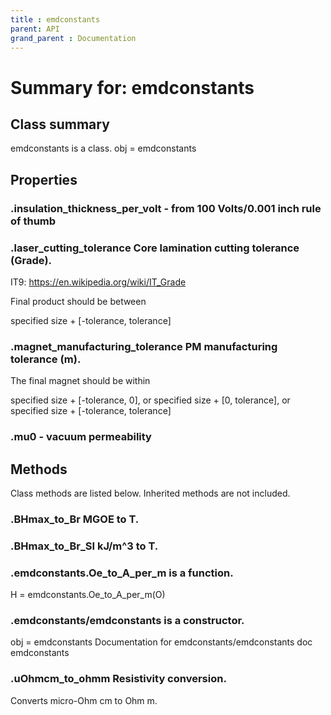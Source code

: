 ```yaml
---
title : emdconstants
parent: API
grand_parent : Documentation
---
```

# Summary for: **emdconstants**

## Class summary

emdconstants is a class.
obj = emdconstants

## Properties

### .**insulation_thickness_per_volt** - from 100 Volts/0.001 inch rule of thumb

### .**laser_cutting_tolerance** Core lamination cutting tolerance (Grade).

IT9:
https://en.wikipedia.org/wiki/IT_Grade

Final product should be between

specified size + [-tolerance, tolerance]

### .**magnet_manufacturing_tolerance** PM manufacturing tolerance (m).

The final magnet should be within

specified size + [-tolerance, 0], or
specified size + [0, tolerance], or
specified size + [-tolerance, tolerance]

### .**mu0** - vacuum permeability


## Methods

Class methods are listed below. Inherited methods are not included.

### .**BHmax_to_Br** MGOE to T.

### .**BHmax_to_Br_SI** kJ/m^3 to T.

### .emdconstants.**Oe_to_A_per_m** is a function.
H = emdconstants.Oe_to_A_per_m(O)

### .**emdconstants**/emdconstants is a constructor.
obj = emdconstants
Documentation for emdconstants/emdconstants
doc emdconstants

### .**uOhmcm_to_ohmm** Resistivity conversion.

Converts micro-Ohm cm to Ohm m.


